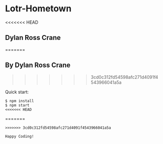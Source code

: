 # Lotr-Hometown
<<<<<<< HEAD

## Dylan Ross Crane
=======
## By Dylan Ross Crane
>>>>>>> 3cd0c312fd54598afc271d4091f4543966041a5a

Quick start:

```
$ npm install
$ npm start
<<<<<<< HEAD
```
=======
````
>>>>>>> 3cd0c312fd54598afc271d4091f4543966041a5a

Happy Coding!
